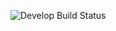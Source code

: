 


![Develop Build Status](https://img.shields.io/github.com/Romeo-Browne/patch2.svg?style=flat-square)
